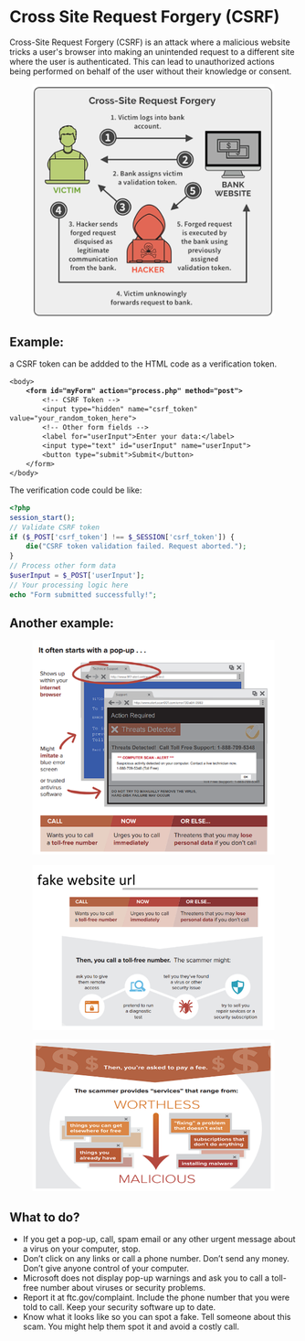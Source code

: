 # Cross Site Request Forgery (CSRF)

Cross-Site Request Forgery (CSRF) is an attack where a malicious website tricks a user's browser into making an unintended request to a different site where the user is authenticated. This can lead to unauthorized actions being performed on behalf of the user without their knowledge or consent.

<figure><img src="../.gitbook/assets/image (2).png" alt=""><figcaption></figcaption></figure>

## Example:

a CSRF token can be addded to the HTML code as a verification token.

<pre class="language-html"><code class="lang-html">&#x3C;body>
<strong>    &#x3C;form id="myForm" action="process.php" method="post">
</strong>        &#x3C;!-- CSRF Token -->
        &#x3C;input type="hidden" name="csrf_token" value="your_random_token_here">
        &#x3C;!-- Other form fields -->
        &#x3C;label for="userInput">Enter your data:&#x3C;/label>
        &#x3C;input type="text" id="userInput" name="userInput">
        &#x3C;button type="submit">Submit&#x3C;/button>
    &#x3C;/form>
&#x3C;/body>
</code></pre>

The verification code could be like:

```php
<?php
session_start();
// Validate CSRF token
if ($_POST['csrf_token'] !== $_SESSION['csrf_token']) {
    die("CSRF token validation failed. Request aborted.");
}
// Process other form data
$userInput = $_POST['userInput'];
// Your processing logic here
echo "Form submitted successfully!";
```

## Another example:

<figure><img src="../.gitbook/assets/image (1) (1).png" alt=""><figcaption></figcaption></figure>

<figure><img src="../.gitbook/assets/image (2) (1).png" alt=""><figcaption></figcaption></figure>

<figure><img src="../.gitbook/assets/image (3).png" alt=""><figcaption></figcaption></figure>

## What to do?

* If you get a pop-up, call, spam email or any other urgent message about a virus on your computer, stop.
* Don’t click on any links or call a phone number. Don’t send any money. Don’t give anyone control of your computer.
* Microsoft does not display pop-up warnings and ask you to call a toll-free number about viruses or security problems.
* Report it at ftc.gov/complaint. Include the phone number that you were told to call. Keep your security software up to date.
* Know what it looks like so you can spot a fake. Tell someone about this scam. You might help them spot it and avoid a costly call.
